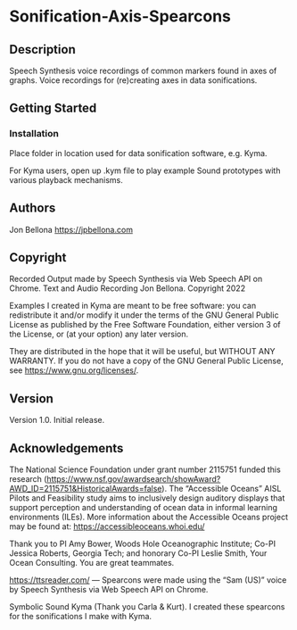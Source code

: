 # Sonification-Axis-Spearcons

## Description
Speech Synthesis voice recordings of common markers found in axes of graphs. Voice recordings for (re)creating axes in data sonifications.


## Getting Started

### Installation
Place folder in location used for data sonification software, e.g. Kyma. 

For Kyma users, open up .kym file to play example Sound prototypes with various playback mechanisms.


## Authors

Jon Bellona
https://jpbellona.com


## Copyright

Recorded Output made by Speech Synthesis via Web Speech API on Chrome.
Text and Audio Recording Jon Bellona. Copyright 2022

Examples I created in Kyma are meant to be free software: you can redistribute it and/or modify it under the terms of the GNU General Public License as published by the Free Software Foundation, either version 3 of the License, or (at your option) any later version.

They are distributed in the hope that it will be useful, but WITHOUT ANY WARRANTY.
If you do not have a copy of the GNU General Public License, see <https://www.gnu.org/licenses/>.


## Version

Version 1.0.  Initial release.


## Acknowledgements

The National Science Foundation under grant number 2115751 funded this research (https://www.nsf.gov/awardsearch/showAward?AWD_ID=2115751&HistoricalAwards=false). 
The “Accessible Oceans” AISL Pilots and Feasibility study aims to inclusively design auditory displays that support perception and understanding of ocean data in informal learning environments (ILEs). More information about the Accessible Oceans project may be found at:
https://accessibleoceans.whoi.edu/ 

Thank you to PI Amy Bower, Woods Hole Oceanographic Institute; Co-PI Jessica Roberts, Georgia Tech; and honorary Co-PI Leslie Smith, Your Ocean Consulting. You are great teammates.

https://ttsreader.com/ — Spearcons were made using the “Sam (US)” voice by Speech Synthesis via Web Speech API on Chrome. 

Symbolic Sound Kyma (Thank you Carla & Kurt). I created these spearcons for the sonifications I make with Kyma.
